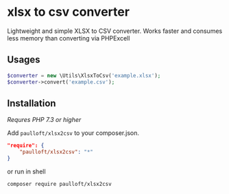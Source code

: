 # xlsx to csv converter
Lightweight and simple XLSX to CSV converter. Works faster and consumes less memory than converting via PHPExcell

Usages
------------
```php
$converter = new \Utils\XlsxToCsv('example.xlsx');
$converter->convert('example.csv');
```

Installation
------------

*Requres PHP 7.3 or higher*

Add `paulloft/xlsx2csv` to your composer.json.

```json
"require": {
    "paulloft/xlsx2csv": "*"
}
```

or run in shell

```shell
composer require paulloft/xlsx2csv
```


